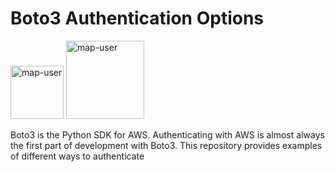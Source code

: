 # Boto3 Authentication Options

<img width="85" alt="map-user" src="https://img.shields.io/badge/views-133-green"> <img width="125" alt="map-user" src="https://img.shields.io/badge/unique visits-035-green">

Boto3 is the Python SDK for AWS. Authenticating with AWS is almost always the first part of development with Boto3. This repository provides examples of different ways to authenticate
